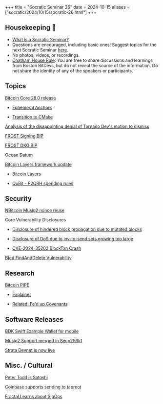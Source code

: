 +++
title = "Socratic Seminar 26"
date = 2024-10-15
aliases = ["socratic/2024/10/15/socratic-26.html"]
+++

## Housekeeping 🧹

- [What is a Socratic Seminar?](https://bitdevs.org/about#socratic-seminars)
- Questions are encouraged, including basic ones! Suggest topics for the next Socratic Seminar [here](https://github.com/0xBEEFCAF3/bostonbitdevs/issues/new).
- No photos, videos, or recordings.
- [Chatham House Rule](https://www.chathamhouse.org/about-us/chatham-house-rule): You are free to share discussions and learnings from Boston BitDevs, but do not reveal the source of the information. Do not share the identity of any of the speakers or participants.

## Topics

[Bitcoin Core 28.0 release](https://github.com/bitcoin/bitcoin/blob/5de225f5c145368f70cb5f870933bcf9df6b92c8/doc/release-notes.md)

- [Ephemeral Anchors](https://bitcoinops.org/en/topics/ephemeral-anchors/)

- [Transition to CMake](https://mailing-list.bitcoindevs.xyz/bitcoindev/6cfd5a56-84b4-4cbc-a211-dd34b8942f77n@googlegroups.com/)

[Analysis of the disappointing denial of Tornado Dev's motion to dismiss](https://www.coincenter.org/analysis-the-disappointing-denial-of-tornado-devs-motion-to-dismiss/)

[FROST Signing BIP](https://github.com/siv2r/bip-frost-signing)

[FROST DKG BIP](https://github.com/BlockstreamResearch/bip-frost-dkg)

[Ocean Datum](https://ocean.xyz/docs/datum)

[Bitcoin Layers framework update](https://nitter.privacydev.net/januszg_/status/1843765543943241912)

- [Bitcoin Layers](https://www.bitcoinlayers.org/methodology)

- [QuBit - P2QRH spending rules](https://github.com/bitcoin/bips/pull/1670)

## Security

[NBitcoin Musig2 nonce reuse](https://github.com/MetacoSA/NBitcoin/pull/1228)

Core Vulnerability Disclosures

- [Disclosure of hindered block propagation due to mutated blocks](https://bitcoincore.org/en/2024/10/08/disclose-mutated-blocks-hindering-propagation/)
- [Disclosure of DoS due to inv-to-send sets growing too large](https://bitcoincore.org/en/2024/10/08/disclose-large-inv-to-send/)

- [CVE-2024-35202 BlockTxn Crash](https://bitcoincore.org/en/2024/10/08/disclose-blocktxn-crash/)

[Btcd FindAndDelete Vulnerability](https://delvingbitcoin.org/t/cve-2024-38365-public-disclosure-btcd-findanddelete-bug/1184)

## Research

[Bitcoin PIPE](https://www.allocin.it/uploads/placeholder-bitcoin.pdf)

- [Explainer](https://www.allocin.it/posts/Bitcoin-PIPEs)

- [Related: Fe'd up Covenants](https://rubin.io/public/pdfs/fedcov.pdf)


## Software Releases

[BDK Swift Example Wallet for mobile](https://github.com/bitcoindevkit/BDKSwiftExampleWallet)

[Musig2 Support merged in Secp256k1](https://github.com/bitcoin-core/secp256k1/pull/1479)

[Strata Devnet is now live](https://www.stratabtc.org/blog/strata-devnet-is-now-live-open-source)


## Misc. / Cultural

[Peter Todd is Satoshi](https://watcher.guru/news/hbo-documentary-claims-peter-todd-is-bitcoin-creator-satoshi-nakamoto)

[Coinbase supports sending to taproot](https://x.com/BitcoinNewsCom/status/1844724523825758583)

[Fractal Learns about SigOps](https://x.com/mononautical/status/1839666999879680451)

